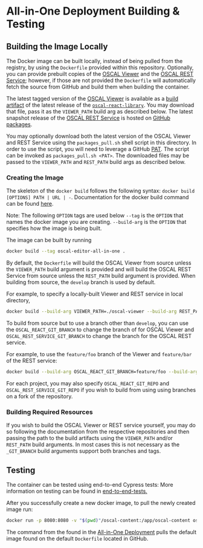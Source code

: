 # All-in-One Deployment Building & Testing

## Building the Image Locally

The Docker image can be built locally, instead of being pulled from the registry, by using the
`Dockerfile` provided within this repository. Optionally, you can provide prebuilt copies of the
[OSCAL Viewer][react-lib] and the [OSCAL REST Service][service]; however, if those are not provided
the `Dockerfile` will automatically fetch the source from GitHub and build them when building the
container.

The latest tagged version of the [OSCAL Viewer][viewer] is available as a
[build artifact][viewer-artifact] of the latest release of the [`oscal-react-library`][react-lib].
You may download that file, pass it as the `VIEWER_PATH` build arg as described below. The latest
snapshot release of the [OSCAL REST Service][service] is hosted on [GitHub packages][package].

You may optionally download both the latest version of the OSCAL Viewer and REST Service using the
`packages_pull.sh` shell script in this directory. In order to use the script, you will need to
leverage a GitHub [PAT][pat]. The script can be invoked as `packages_pull.sh <PAT>`. The downloaded
files may be passed to the `VIEWER_PATH` and `REST_PATH` build args as described below.

[react-lib]: https://github.com/EasyDynamics/oscal-react-library
[viewer]: https://github.com/EasyDynamics/oscal-react-library/tree/develop/example
[service]: https://github.com/EasyDynamics/oscal-rest-service
[viewer-artifact]: https://github.com/EasyDynamics/oscal-react-library/releases/latest/download/oscal-viewer.zip
[package]: https://github.com/EasyDynamics/oscal-rest-service/packages/1369238
[pat]: https://docs.github.com/en/authentication/keeping-your-account-and-data-secure/creating-a-personal-access-token
[all-in-one]: https://github.com/EasyDynamics/oscal-editor-deployment/tree/main/all-in-one
[docker-build-doc]: https://docs.docker.com/engine/reference/commandline/build
### Creating the Image
The skeleton of the `docker build` follows the following syntax:
`docker build [OPTIONS] PATH | URL | -`.
Documentation for the docker build command can be found [here][docker-build-doc].

Note: The following `OPTION` tags are used below
`--tag` is the `OPTION` that names the docker image you are creating.
`--build-arg` is the `OPTION` that specifies how the image is being built.


The image can be built by running

```bash
docker build --tag oscal-editor-all-in-one .
```

By default, the `Dockerfile` will build the OSCAL Viewer from source unless the `VIEWER_PATH` build argument is
provided and will build the OSCAL REST Service from source unless the `REST_PATH` build argument is provided.
When building from source, the `develop` branch is used by default.

For example, to specify a locally-built Viewer and REST service in local directory,

```bash
docker build --build-arg VIEWER_PATH=./oscal-viewer --build-arg REST_PATH=./oscal-rest.jar --tag oscal-editor-all-in-one .
```

To build from source but to use a branch other than `develop`, you can use the `OSCAL_REACT_GIT_BRANCH` to change
the branch of for OSCAL Viewer and `OSCAL_REST_SERVICE_GIT_BRANCH` to change the branch for the OSCAL REST service.

For example, to use the `feature/foo` branch of the Viewer and `feature/bar` of the REST service:

```bash
docker build --build-arg OSCAL_REACT_GIT_BRANCH=feature/foo --build-arg OSCAL_REST_SERVICE_GIT_BRANCH=feature/bar --tag oscal-editor-all-in-one .
```

For each project, you may also specify `OSCAL_REACT_GIT_REPO` and `OSCAL_REST_SERVICE_GIT_REPO` if you wish to build
from using using branches on a fork of the repository.

### Building Required Resources

If you wish to build the OSCAL Viewer or REST service yourself, you may do so following the documentation from the respective
repositories and then passing the path to the build artifacts using the `VIEWER_PATH` and/or `REST_PATH` build arguments. In
most cases this is not necessary as the `_GIT_BRANCH` build arguments support both branches and tags. 

## Testing

The container can be tested using end-to-end Cypress tests:
More information on testing can be found in [end-to-end-tests.](../end-to-end-tests)

After you successfully create a new docker image, to pull the newly created image run:
```bash
docker run -p 8080:8080 -v "$(pwd)"/oscal-content:/app/oscal-content oscal-editor-all-in-one
```
The command from the found in the [All-in-One Deployment][all-in-one] pulls the default image found on the default `Dockerfile` located in GitHub.